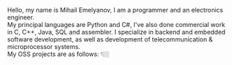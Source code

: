 Hello, my name is Mihail Emelyanov, I am a programmer and an electronics engineer.  
My principal languages are Python and C#, I've also done commercial work in C, C++, Java, SQL and assembler. I specialize in backend and embedded software development, as well as development of telecommunication & microprocessor systems.  
My OSS projects are as follows: 👇🏼
